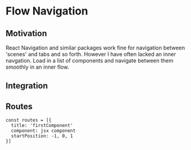 # Flow Navigation
## Motivation
React Navigation and similar packages work fine for navigation between 'scenes' and tabs and so forth.
However I have often lacked an inner navgation. Load in a list of components and navigate between them
smoothly in an inner flow.

## Integration

## Routes

```
const routes = [{
  title: 'firstComponent'
  component: jsx component
  startPosition: -1, 0, 1
}]
```
